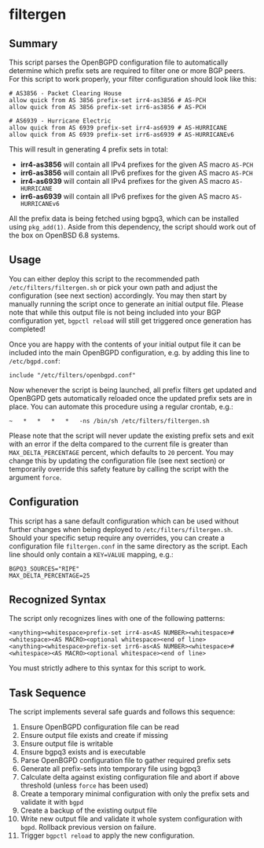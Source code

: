 # filtergen

## Summary
This script parses the OpenBGPD configuration file to automatically determine which prefix sets are required to filter one or more BGP peers. For this script to work properly, your filter configuration should look like this:

```
# AS3856 - Packet Clearing House
allow quick from AS 3856 prefix-set irr4-as3856 # AS-PCH
allow quick from AS 3856 prefix-set irr6-as3856 # AS-PCH

# AS6939 - Hurricane Electric
allow quick from AS 6939 prefix-set irr4-as6939 # AS-HURRICANE
allow quick from AS 6939 prefix-set irr6-as6939 # AS-HURRICANEv6
```

This will result in generating 4 prefix sets in total:

- **irr4-as3856** will contain all IPv4 prefixes for the given AS macro `AS-PCH`
- **irr6-as3856** will contain all IPv6 prefixes for the given AS macro `AS-PCH`
- **irr4-as6939** will contain all IPv4 prefixes for the given AS macro `AS-HURRICANE`
- **irr6-as6939** will contain all IPv6 prefixes for the given AS macro `AS-HURRICANEv6`

All the prefix data is being fetched using bgpq3, which can be installed using `pkg_add(1)`. Aside from this dependency, the script should work out of the box on OpenBSD 6.8 systems.

## Usage
You can either deploy this script to the recommended path `/etc/filters/filtergen.sh` or pick your own path and adjust the configuration (see next section) accordingly. You may then start by manually running the script once to generate an initial output file. Please note that while this output file is not being included into your BGP configuration yet, `bgpctl reload` will still get triggered once generation has completed!

Once you are happy with the contents of your initial output file it can be included into the main OpenBGPD configuration, e.g. by adding this line to `/etc/bgpd.conf`:

```
include "/etc/filters/openbgpd.conf"
```

Now whenever the script is being launched, all prefix filters get updated and OpenBGPD gets automatically reloaded once the updated prefix sets are in place. You can automate this procedure using a regular crontab, e.g.:

```
~	*	*	*	*	-ns /bin/sh /etc/filters/filtergen.sh
```

Please note that the script will never update the existing prefix sets and exit with an error if the delta compared to the current file is greater than `MAX_DELTA_PERCENTAGE` percent, which defaults to `20` percent. You may change this by updating the configuration file (see next section) or temporarily override this safety feature by calling the script with the argument `force`.

## Configuration
This script has a sane default configuration which can be used without further changes when being deployed to `/etc/filters/filtergen.sh`. Should your specific setup require any overrides, you can create a configuration file `filtergen.conf` in the same directory as the script. Each line should only contain a `KEY=VALUE` mapping, e.g.:

```
BGPQ3_SOURCES="RIPE"
MAX_DELTA_PERCENTAGE=25
```

## Recognized Syntax
The script only recognizes lines with one of the following patterns:

```
<anything><whitespace>prefix-set irr4-as<AS NUMBER><whitespace>#<whitespace><AS MACRO><optional whitespace><end of line>
<anything><whitespace>prefix-set irr6-as<AS NUMBER><whitespace>#<whitespace><AS MACRO><optional whitespace><end of line>
```

You must strictly adhere to this syntax for this script to work.

## Task Sequence
The script implements several safe guards and follows this sequence:

1. Ensure OpenBGPD configuration file can be read
2. Ensure output file exists and create if missing
3. Ensure output file is writable
4. Ensure bgpq3 exists and is executable
5. Parse OpenBGPD configuration file to gather required prefix sets
6. Generate all prefix-sets into temporary file using bgpq3
7. Calculate delta against existing configuration file and abort if above threshold (unless `force` has been used)
8. Create a temporary minimal configuration with only the prefix sets and validate it with `bgpd`
9. Create a backup of the existing output file
10. Write new output file and validate it whole system configuration with `bgpd`. Rollback previous version on failure.
11. Trigger `bgpctl reload` to apply the new configuration.
